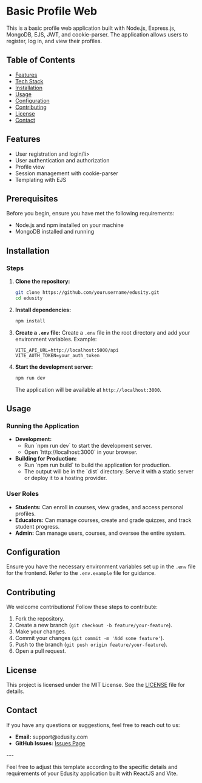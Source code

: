 # Basic Profile Web

This is a basic profile web application built with Node.js, Express.js, MongoDB, EJS, JWT, and cookie-parser. The application allows users to register, log in, and view their profiles.

## Table of Contents

<ul>
  <li><a href="#features">Features</a></li>
  <li><a href="#tech-stack">Tech Stack</a></li>
  <li><a href="#installation">Installation</a></li>
  <li><a href="#usage">Usage</a></li>
  <li><a href="#configuration">Configuration</a></li>
  <li><a href="#contributing">Contributing</a></li>
  <li><a href="#license">License</a></li>
  <li><a href="#contact">Contact</a></li>
</ul>

## Features

<ul>
  <li>User registration and login/li>
  <li>User authentication and authorization</li>
  <li>Profile view</li>
  <li>Session management with cookie-parser</li>
  <li>Templating with EJS</li>
</ul>

## Prerequisites

Before you begin, ensure you have met the following requirements:
<ul>
  <li>Node.js and npm installed on your machine</li>
  <li>MongoDB installed and running</li>
</ul>

## Installation

### Steps

1. **Clone the repository:**
    ```bash
    git clone https://github.com/yourusername/edusity.git
    cd edusity
    ```

2. **Install dependencies:**
    ```bash
    npm install
    ```

3. **Create a `.env` file:**
    Create a `.env` file in the root directory and add your environment variables. Example:
    ```plaintext
    VITE_API_URL=http://localhost:5000/api
    VITE_AUTH_TOKEN=your_auth_token
    ```

4. **Start the development server:**
    ```bash
    npm run dev
    ```

    The application will be available at `http://localhost:3000`.

## Usage

### Running the Application

<ul>
  <li><strong>Development:</strong>
    <ul>
      <li>Run `npm run dev` to start the development server.</li>
      <li>Open `http://localhost:3000` in your browser.</li>
    </ul>
  </li>

  <li><strong>Building for Production:</strong>
    <ul>
      <li>Run `npm run build` to build the application for production.</li>
      <li>The output will be in the `dist` directory. Serve it with a static server or deploy it to a hosting provider.</li>
    </ul>
  </li>
</ul>

### User Roles

<ul>
  <li><strong>Students:</strong> Can enroll in courses, view grades, and access personal profiles.</li>
  <li><strong>Educators:</strong> Can manage courses, create and grade quizzes, and track student progress.</li>
  <li><strong>Admin:</strong> Can manage users, courses, and oversee the entire system.</li>
</ul>

## Configuration

Ensure you have the necessary environment variables set up in the `.env` file for the frontend. Refer to the `.env.example` file for guidance.

## Contributing

We welcome contributions! Follow these steps to contribute:

1. Fork the repository.
2. Create a new branch (`git checkout -b feature/your-feature`).
3. Make your changes.
4. Commit your changes (`git commit -m 'Add some feature'`).
5. Push to the branch (`git push origin feature/your-feature`).
6. Open a pull request.

## License

This project is licensed under the MIT License. See the [LICENSE](LICENSE) file for details.

## Contact

If you have any questions or suggestions, feel free to reach out to us:

<ul>
  <li><strong>Email:</strong> support@edusity.com</li>
  <li><strong>GitHub Issues:</strong> <a href="https://github.com/yourusername/edusity/issues">Issues Page</a></li>
</ul>
---

Feel free to adjust this template according to the specific details and requirements of your Edusity application built with ReactJS and Vite.
